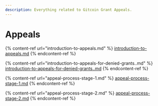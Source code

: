 ```yaml
---
description: Everything related to Gitcoin Grant Appeals.
---
```


# Appeals

{% content-ref url="introduction-to-appeals.md" %}
[introduction-to-appeals.md](introduction-to-appeals.md)
{% endcontent-ref %}

{% content-ref url="introduction-to-appeals-for-denied-grants..md" %}
[introduction-to-appeals-for-denied-grants..md](introduction-to-appeals-for-denied-grants..md)
{% endcontent-ref %}

{% content-ref url="appeal-process-stage-1.md" %}
[appeal-process-stage-1.md](appeal-process-stage-1.md)
{% endcontent-ref %}

{% content-ref url="appeal-process-stage-2.md" %}
[appeal-process-stage-2.md](appeal-process-stage-2.md)
{% endcontent-ref %}
